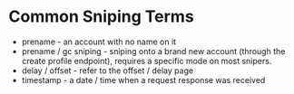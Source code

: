 # Common Sniping Terms

- prename - an account with no name on it
- prename / gc sniping - sniping onto a brand new account (through the create profile endpoint), requires a specific mode on most snipers.
- delay / offset - refer to the offset / delay page
- timestamp - a date / time when a request response was received